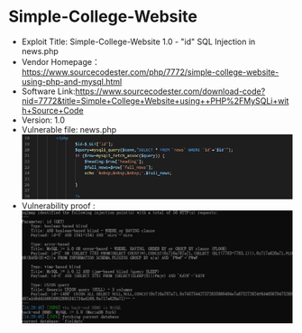 # Simple-College-Website  
* Exploit Title: Simple-College-Website  1.0 - "id" SQL Injection in news.php  
* Vendor Homepage：https://www.sourcecodester.com/php/7772/simple-college-website-using-php-and-mysql.html  
* Software Link:https://www.sourcecodester.com/download-code?nid=7772&title=Simple+College+Website+using++PHP%2FMySQLi+with+Source+Code  
* Version: 1.0  
* Vulnerable file:  news.php   
![image](https://github.com/BigTiger2020/Simple-College-Website/blob/main/news.png)  
* Vulnerability proof :  
![image](https://github.com/BigTiger2020/Simple-College-Website/blob/main/sql.png)  
